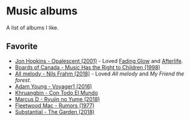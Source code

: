 # Music albums
A list of albums I like.

## Favorite
- [Jon Hopkins - Opalescent (2001)](https://www.youtube.com/watch?v=yEMQeJ9FwY8&t=3s) - Loved [Fading Glow](https://www.youtube.com/watch?v=RCaUOvagpwE) and [Afterlife](https://www.youtube.com/watch?v=jh3nZGGLUMM).
- [Boards of Canada - Music Has the Right to Children (1998)](https://www.youtube.com/watch?v=XaJn3QqiIUc)
- [All melody - Nils Frahm (2018)](spotify:album:43hPjSOlltDtbjltUv24EV) - Loved _All melody_ and _My Friend the forest_.
- [Adam Young - Voyager1 (2016)](https://www.youtube.com/watch?v=TOcnG1Pa1Uc)
- [Khruangbin - Con Todo El Mundo](https://www.youtube.com/watch?v=AZ4smc076yo&list=PLbcerJq8u6Iddu8AsbtnlmzJUo0qjjBr7)
- [Marcus D - Ryujin no Yume (2018)](https://www.youtube.com/watch?v=vd3geghSeJo)
- [Fleetwood Mac - Rumors (1977)](https://www.youtube.com/watch?v=p6Fdm3-dnr0&list=PLcX_QGLREpvm_Y3WcoAeDXM9Igf-dlW7L)
- [Substantial - The Garden (2018)](https://www.youtube.com/watch?v=6QWxDzXbKHA)